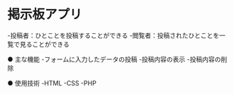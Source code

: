 # 掲示板アプリ

-投稿者：ひとことを投稿することができる
-閲覧者：投稿されたひとことを一覧で見ることができる

● 主な機能
-フォームに入力したデータの投稿
-投稿内容の表示
-投稿内容の削除

● 使用技術
-HTML
-CSS
-PHP
